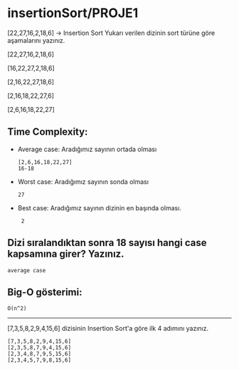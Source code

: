 # insertionSort/PROJE1



[22,27,16,2,18,6] -> Insertion Sort
Yukarı verilen dizinin sort türüne göre aşamalarını yazınız.

[22,27,16,2,18,6]

[16,22,27,2,18,6]

[2,16,22,27,18,6]

[2,16,18,22,27,6]

[2,6,16,18,22,27]

## Time Complexity: 
* Average case: Aradığımız sayının ortada olması
   ```
  [2,6,16,18,22,27]
  16-18
   ```
* Worst case: Aradığımız sayının sonda olması
   ```
   27
  ```
* Best case: Aradığımız sayının dizinin en başında olması.
   ```
    2
   ```
## Dizi sıralandıktan sonra 18 sayısı hangi case kapsamına girer? Yazınız.
   ```
   average case
   ```

## Big-O gösterimi:
  ```
  O(n^2)
  ```

---


[7,3,5,8,2,9,4,15,6] dizisinin Insertion Sort'a göre ilk 4 adımını yazınız.


 ```
[7,3,5,8,2,9,4,15,6]
[2,3,5,8,7,9,4,15,6]
[2,3,4,8,7,9,5,15,6]
[2,3,4,5,7,9,8,15,6]
```
